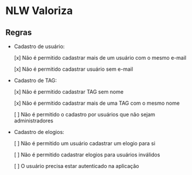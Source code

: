 # NLW Valoriza


## Regras

- Cadastro de usuário:
  
  [x] Não é permitido cadastrar mais de um usuário com o mesmo e-mail
  
  [x] Não é permitido cadastrar usuário sem e-mail 


- Cadastro de TAG:

  [x] Não é permitido cadastrar TAG sem nome
  
  [x] Não é permitido cadastrar mais de uma TAG com o mesmo nome 

  [ ] Não é permitido o cadastro por usuários que não sejam administradores

- Cadastro de elogios:
  
  [ ] Não é permitido um usuário cadastrar um elogio para si

  [ ] Não é permitido cadastrar elogios para usuários inválidos
  
  [ ] O usuário precisa estar autenticado na aplicação
